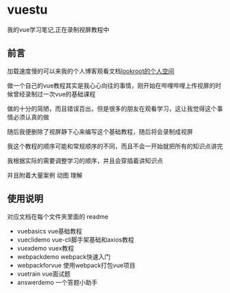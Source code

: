 # vuestu

我的vue学习笔记,正在录制视屏教程中

## 前言

加载速度慢的可以来我的个人博客观看文档[lookroot的个人空间](https://www.lookroot.cn/course/vuebasics/)

做一个自己的vue教程其实是我心心向往的事情，刚开始在哔哩哔哩上传视屏的时候曾经录制过一次vue的基础课程

做的十分的简陋，而且错误百出，但是很多的朋友在观看学习，这让我觉得这个事情必须认真的做

随后我便删除了视屏静下心来编写这个基础教程，随后将会录制成视屏

我这个教程的顺序可能和常规顺序的不同，而且不会一开始就把所有的知识点讲完

我根据实际的需要调整学习的顺序，并且会穿插着讲知识点

并且附着大量案例 动图 理解

## 使用说明

对应文档在每个文件夹里面的 readme

- vuebasics vue基础教程
- vueclidemo vue-cli脚手架基础和axios教程
- vuexdemo vuex教程
- webpackdemo webpack快速入门
- webpackforvue 使用webpack打包vue项目
- vuetrain vue面试题
- answerdemo 一个答题小助手